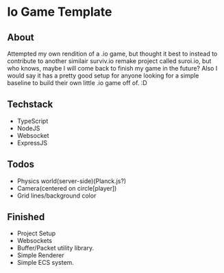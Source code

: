 # Io Game Template

## About
Attempted my own rendition of a .io game, but thought it best to instead to contribute to another similair surviv.io remake project called suroi.io, but who knows, maybe I will come back to finish my game in the future? Also I would say it has a pretty good setup for anyone looking for a simple baseline to build their own little .io game off of. :D

## Techstack 
- TypeScript
- NodeJS
- Websocket
- ExpressJS

## Todos
- Physics world(server-side)(Planck.js?)
- Camera(centered on circle[player])
- Grid lines/background color

## Finished
- Project Setup
- Websockets
- Buffer/Packet utility library.
- Simple Renderer
- Simple ECS system.


